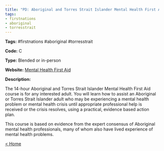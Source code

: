 ```yaml
---
title: "PD: Aboriginal and Torres Strait Islander Mental Health First Aid"
tags:
- firstnations
- aboriginal
- torresstrait
---
```


<p><b>Tags:</b> #firstnations #aboriginal #torresstrait </p>
<p><b>Code:</b> C</p>
<p><b>Type:</b> Blended or in-person</p>
<p><b>Website:</b>
<a href="https://mhfa.com.au/courses/public/types/aboriginal">Mental Health First Aid</a></p>

<p><b>Description:</b>
<p>The 14-hour Aboriginal and Torres Strait Islander Mental Health First Aid course is for any interested adult. You will learn how to assist an Aboriginal or Torres Strait Islander adult who may be experiencing a mental health problem or mental health crisis until appropriate professional help is received or the crisis resolves, using a practical, evidence based action plan.</p>

<p>This course is based on evidence from the expert consensus of Aboriginal mental health professionals, many of whom also have lived experience of mental health problems.</p>

<p><a href="https://speechiegoodies.github.io/CPD-Vault">&lt; Home</a></p>